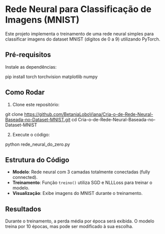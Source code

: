 
# Rede Neural para Classificação de Imagens (MNIST)

Este projeto implementa o treinamento de uma rede neural simples para classificar imagens do dataset MNIST (dígitos de 0 a 9) utilizando PyTorch.

## Pré-requisitos

Instale as dependências:

pip install torch torchvision matplotlib numpy

## Como Rodar

1. Clone este repositório:

git clone https://github.com/BetaniaLoboViana/Cria-o-de-Rede-Neural-Baseada-no-Dataset-MNIST.git cd Cria-o-de-Rede-Neural-Baseada-no-Dataset-MNIST

2. Execute o código:

python rede_neural_do_zero.py

## Estrutura do Código

- **Modelo**: Rede neural com 3 camadas totalmente conectadas (fully connected).
- **Treinamento**: Função `treino()` utiliza SGD e NLLLoss para treinar o modelo.
- **Visualização**: Exibe imagens do MNIST durante o treinamento.

## Resultados

Durante o treinamento, a perda média por época será exibida. O modelo treina por 10 épocas, mas pode ser modificado à sua escolha.

